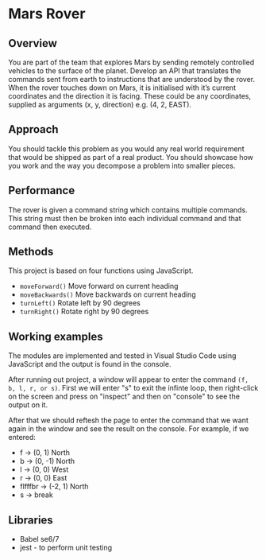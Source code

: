 
# Mars Rover

## Overview

You are part of the team that explores Mars by sending remotely controlled vehicles to the surface of 
the planet. Develop an API that translates the commands sent from earth to instructions that are 
understood by the rover.
When the rover touches down on Mars, it is initialised with it’s current coordinates and the direction 
it is facing. These could be any coordinates, supplied as arguments (x, y, direction) e.g. (4,
2, EAST).

## Approach

You should tackle this problem as you would any real world requirement that would be shipped as 
part of a real product. You should showcase how you work and the way you decompose a problem 
into smaller pieces.

## Performance

The rover is given a command string which contains multiple commands. This string must then be 
broken into each individual command and that command then executed. 

## Methods

This project is based on four functions using JavaScript.
- `moveForward()`
Move forward on current heading
- `moveBackwards()`
Move backwards on current heading
- `turnLeft()`
Rotate left by 90 degrees
- `turnRight()`
Rotate right by 90 degrees

## Working examples

The modules are implemented and tested in Visual Studio Code using JavaScript
and the output is found in the console.

After running out project, a window will appear to enter the command `(f, b, l, r, or s)`.
First we will enter "s" to exit the infinte loop, then right-click on the screen and press on "inspect" and then on "console" to see the output on it.

After that we should reftesh the page to enter the command that we want again in the window and see the result on the console.
For example, if we entered:
- f -> (0, 1) North
- b -> (0, -1) North
- l -> (0, 0) West
- r -> (0, 0) East
- flfffbr -> (-2, 1) North
- s -> break

## Libraries
- Babel se6/7
- jest - to perform unit testing 



